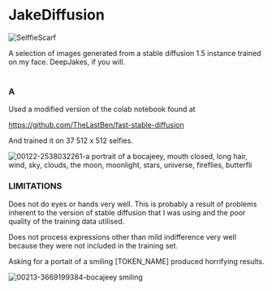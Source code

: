# JakeDiffusion

![SelffieScarf](https://user-images.githubusercontent.com/99901262/208745175-9d2811b4-7b06-4007-8bea-8642e7397724.png)



A selection of images generated from a stable diffusion 1.5 instance trained on my face. DeepJakes, if you will.
<br>
<br>
### A
Used a modified version of the colab notebook found at


https://github.com/TheLastBen/fast-stable-diffusion


And trained it on 37 512 x 512 selfies.



![00122-2538032261-a portrait of a bocajeey, mouth closed, long hair, wind, sky, clouds, the moon, moonlight, stars, universe, fireflies, butterfli](https://user-images.githubusercontent.com/99901262/208745412-af826ba8-6067-4bda-ad1d-dc5c2f223e88.png)





### LIMITATIONS

Does not do eyes or hands very well. This is probably a result of problems inherent to the version of stable diffusion that I was using and the poor quality of the training data utilised.



Does not process expressions other than mild indifference very well because they were not included in the training set.


Asking for a portait of a smiling [TOKEN_NAME] produced horrifying results.


![00213-3669199384-bocajeey smiling](https://user-images.githubusercontent.com/99901262/208743986-75a36366-ff18-45dd-b351-9e47c7945753.png)
